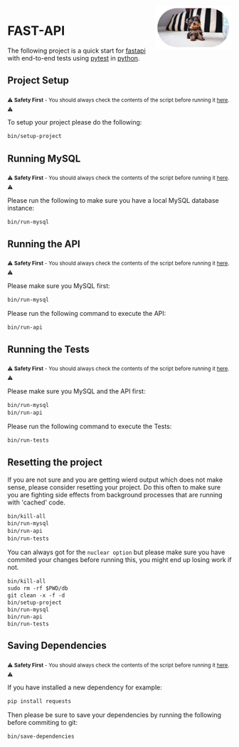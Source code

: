 <img align="right" src="docs/assets/elfo-round.png" width="172px" />

# FAST-API

The following project is a quick start for [fastapi](https://fastapi.tiangolo.com/) with end-to-end tests using [pytest](https://docs.pytest.org/en/7.1.x/getting-started.html) in [python](https://www.python.org/about/gettingstarted/).

## Project Setup 

<sub> :warning: **Safety First** - You should always check the contents of the script before running it [here](bin/setup-project). :warning: </sub>

To setup your project please do the following: 

```bash
bin/setup-project
```

## Running MySQL

<sub> :warning: **Safety First** - You should always check the contents of the script before running it [here](bin/run-mysql). :warning: </sub>

Please run the following to make sure you have a local MySQL database instance: 

```bash
bin/run-mysql
```

## Running the API

<sub> :warning: **Safety First** - You should always check the contents of the script before running it [here](bin/run-api). :warning: </sub>

Please make sure you MySQL first:

```bash
bin/run-mysql
```

Please run the following command to execute the API: 

```bash
bin/run-api
```

## Running the Tests

<sub> :warning: **Safety First** - You should always check the contents of the script before running it [here](bin/run-tests). :warning: </sub>

Please make sure you MySQL and the API first:

```bash
bin/run-mysql
bin/run-api
```

Please run the following command to execute the Tests: 

```bash
bin/run-tests
```

## Resetting the project

If you are not sure and you are getting wierd output which does not make sense, please consider resetting your project. Do this often
to make sure you are fighting side effects from background processes that are running with 'cached' code. 

```bash
bin/kill-all
bin/run-mysql
bin/run-api
bin/run-tests
```

You can always got for the `nuclear option` but please make sure you have commited your changes before running this, you might end up
losing work if not. 

```
bin/kill-all
sudo rm -rf $PWD/db
git clean -x -f -d
bin/setup-project
bin/run-mysql
bin/run-api
bin/run-tests
```

## Saving Dependencies

<sub> :warning: **Safety First** - You should always check the contents of the script before running it [here](bin/save-dependencies). :warning: </sub>

If you have installed a new dependency for example: 

```bash 
pip install requests
```

Then please be sure to save your dependencies by running the following before commiting to git:

```bash
bin/save-dependencies
```
